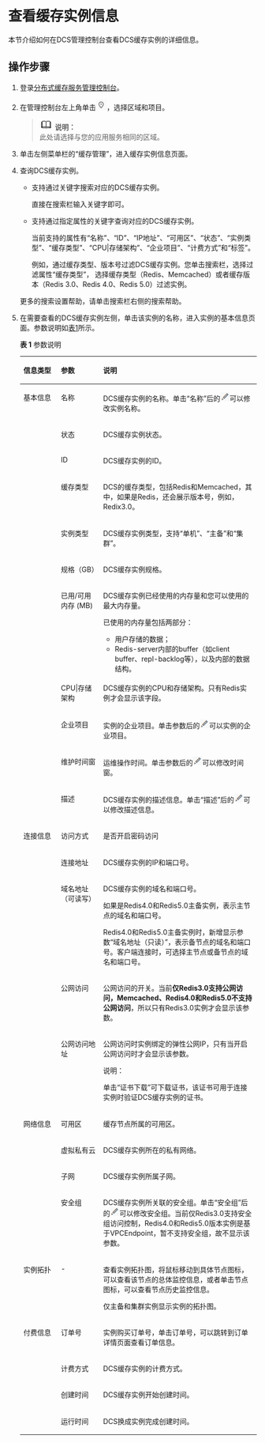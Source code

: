 # 查看缓存实例信息<a name="ZH-CN_TOPIC_0148195235"></a>

本节介绍如何在DCS管理控制台查看DCS缓存实例的详细信息。

## 操作步骤<a name="section2701015"></a>

1.  登录[分布式缓存服务管理控制台](https://console.huaweicloud.com/dcs)。
2.  在管理控制台左上角单击![](figures/icon-region.png)，选择区域和项目。

    >![](public_sys-resources/icon-note.gif) **说明：**   
    >此处请选择与您的应用服务相同的区域。  

3.  单击左侧菜单栏的“缓存管理”，进入缓存实例信息页面。
4.  查询DCS缓存实例。

    -   支持通过关键字搜索对应的DCS缓存实例。

        直接在搜索栏输入关键字即可。

    -   支持通过指定属性的关键字查询对应的DCS缓存实例。

        当前支持的属性有“名称”、“ID”、“IP地址”、“可用区”、“状态”、“实例类型”、“缓存类型”、“CPU|存储架构”、“企业项目”、“计费方式”和“标签”。

        例如，通过缓存类型、版本号过滤DCS缓存实例。您单击搜索栏，选择过滤属性“缓存类型”， 选择缓存类型（Redis、Memcached）或者缓存版本（Redis 3.0、Redis 4.0、Redis 5.0）过滤实例。

    更多的搜索设置帮助，请单击搜索栏右侧的搜索帮助。

5.  在需要查看的DCS缓存实例左侧，单击该实例的名称，进入实例的基本信息页面。参数说明如[表1](#table76493131315)所示。

    **表 1**  参数说明

    <a name="table76493131315"></a>
    <table><thead align="left"><tr id="row166322137116"><th class="cellrowborder" valign="top" width="15.841584158415841%" id="mcps1.2.4.1.1"><p id="p16321313414"><a name="p16321313414"></a><a name="p16321313414"></a>信息类型</p>
    </th>
    <th class="cellrowborder" valign="top" width="17.82178217821782%" id="mcps1.2.4.1.2"><p id="p86321513815"><a name="p86321513815"></a><a name="p86321513815"></a>参数</p>
    </th>
    <th class="cellrowborder" valign="top" width="66.33663366336634%" id="mcps1.2.4.1.3"><p id="p163261313116"><a name="p163261313116"></a><a name="p163261313116"></a>说明</p>
    </th>
    </tr>
    </thead>
    <tbody><tr id="row663413137116"><td class="cellrowborder" rowspan="11" valign="top" width="15.841584158415841%" headers="mcps1.2.4.1.1 "><p id="p16324131717"><a name="p16324131717"></a><a name="p16324131717"></a>基本信息</p>
    <p id="p263217131716"><a name="p263217131716"></a><a name="p263217131716"></a></p>
    <p id="p3632513714"><a name="p3632513714"></a><a name="p3632513714"></a></p>
    <p id="p763331315110"><a name="p763331315110"></a><a name="p763331315110"></a></p>
    <p id="p46338131419"><a name="p46338131419"></a><a name="p46338131419"></a></p>
    <p id="p46331613011"><a name="p46331613011"></a><a name="p46331613011"></a></p>
    <p id="p26331013618"><a name="p26331013618"></a><a name="p26331013618"></a></p>
    <p id="p1463391317117"><a name="p1463391317117"></a><a name="p1463391317117"></a></p>
    <p id="p106331113111"><a name="p106331113111"></a><a name="p106331113111"></a></p>
    <p id="p19633171316118"><a name="p19633171316118"></a><a name="p19633171316118"></a></p>
    <p id="p126336133110"><a name="p126336133110"></a><a name="p126336133110"></a></p>
    <p id="p106331135110"><a name="p106331135110"></a><a name="p106331135110"></a></p>
    <p id="p163320135113"><a name="p163320135113"></a><a name="p163320135113"></a></p>
    <p id="p9633013816"><a name="p9633013816"></a><a name="p9633013816"></a></p>
    <p id="p763317138117"><a name="p763317138117"></a><a name="p763317138117"></a></p>
    <p id="p06336131712"><a name="p06336131712"></a><a name="p06336131712"></a></p>
    <p id="p96336139116"><a name="p96336139116"></a><a name="p96336139116"></a></p>
    <p id="p1163316136117"><a name="p1163316136117"></a><a name="p1163316136117"></a></p>
    <p id="p186331613114"><a name="p186331613114"></a><a name="p186331613114"></a></p>
    <p id="p186347134114"><a name="p186347134114"></a><a name="p186347134114"></a></p>
    <p id="p1563419133113"><a name="p1563419133113"></a><a name="p1563419133113"></a></p>
    <p id="p19634181320114"><a name="p19634181320114"></a><a name="p19634181320114"></a></p>
    <p id="p206345131319"><a name="p206345131319"></a><a name="p206345131319"></a></p>
    <p id="p12634171318113"><a name="p12634171318113"></a><a name="p12634171318113"></a></p>
    <p id="p1317915456184"><a name="p1317915456184"></a><a name="p1317915456184"></a></p>
    <p id="p15112840112316"><a name="p15112840112316"></a><a name="p15112840112316"></a></p>
    </td>
    <td class="cellrowborder" valign="top" width="17.82178217821782%" headers="mcps1.2.4.1.2 "><p id="p16341213610"><a name="p16341213610"></a><a name="p16341213610"></a>名称</p>
    </td>
    <td class="cellrowborder" valign="top" width="66.33663366336634%" headers="mcps1.2.4.1.3 "><p id="p1563410131715"><a name="p1563410131715"></a><a name="p1563410131715"></a>DCS缓存实例的名称。单击“名称”后的<a name="image1282411251279"></a><a name="image1282411251279"></a><span><img id="image1282411251279" src="figures/icon-edit.png"></span>可以修改实例名称。</p>
    </td>
    </tr>
    <tr id="row13645819132018"><td class="cellrowborder" valign="top" headers="mcps1.2.4.1.1 "><p id="p19637151311112"><a name="p19637151311112"></a><a name="p19637151311112"></a>状态</p>
    </td>
    <td class="cellrowborder" valign="top" headers="mcps1.2.4.1.2 "><p id="p6637913219"><a name="p6637913219"></a><a name="p6637913219"></a>DCS缓存实例状态。</p>
    </td>
    </tr>
    <tr id="row185314136564"><td class="cellrowborder" valign="top" headers="mcps1.2.4.1.1 "><p id="p863810131118"><a name="p863810131118"></a><a name="p863810131118"></a>ID</p>
    </td>
    <td class="cellrowborder" valign="top" headers="mcps1.2.4.1.2 "><p id="p36382132116"><a name="p36382132116"></a><a name="p36382132116"></a>DCS缓存实例的ID。</p>
    </td>
    </tr>
    <tr id="row16254203913208"><td class="cellrowborder" valign="top" headers="mcps1.2.4.1.1 "><p id="p02545395204"><a name="p02545395204"></a><a name="p02545395204"></a>缓存类型</p>
    </td>
    <td class="cellrowborder" valign="top" headers="mcps1.2.4.1.2 "><p id="p1525553922014"><a name="p1525553922014"></a><a name="p1525553922014"></a>DCS的缓存类型，包括Redis和Memcached，其中，如果是Redis，还会展示版本号，例如，Redix3.0。</p>
    </td>
    </tr>
    <tr id="row563511320113"><td class="cellrowborder" valign="top" headers="mcps1.2.4.1.1 "><p id="p13635213119"><a name="p13635213119"></a><a name="p13635213119"></a>实例类型</p>
    </td>
    <td class="cellrowborder" valign="top" headers="mcps1.2.4.1.2 "><p id="p1063520131411"><a name="p1063520131411"></a><a name="p1063520131411"></a>DCS缓存实例类型，支持“单机”、“主备”和“集群”。</p>
    </td>
    </tr>
    <tr id="row1863518136113"><td class="cellrowborder" valign="top" headers="mcps1.2.4.1.1 "><p id="p66358133113"><a name="p66358133113"></a><a name="p66358133113"></a>规格（GB）</p>
    </td>
    <td class="cellrowborder" valign="top" headers="mcps1.2.4.1.2 "><p id="p1763518131616"><a name="p1763518131616"></a><a name="p1763518131616"></a>DCS缓存实例规格。</p>
    </td>
    </tr>
    <tr id="row9637101316114"><td class="cellrowborder" valign="top" headers="mcps1.2.4.1.1 "><p id="p11817621142117"><a name="p11817621142117"></a><a name="p11817621142117"></a>已用/可用内存 (MB)</p>
    </td>
    <td class="cellrowborder" valign="top" headers="mcps1.2.4.1.2 "><p id="p14636121316112"><a name="p14636121316112"></a><a name="p14636121316112"></a>DCS缓存实例已经使用的内存量和您可以使用的最大内存量。</p>
    <p id="p563610132017"><a name="p563610132017"></a><a name="p563610132017"></a>已使用的内存量包括两部分：</p>
    <a name="ul663611317119"></a><a name="ul663611317119"></a><ul id="ul663611317119"><li>用户存储的数据；</li><li>Redis-server内部的buffer（如client buffer、repl-backlog等），以及内部的数据结构。</li></ul>
    </td>
    </tr>
    <tr id="row5932418577"><td class="cellrowborder" valign="top" headers="mcps1.2.4.1.1 "><p id="p1534471112713"><a name="p1534471112713"></a><a name="p1534471112713"></a>CPU|存储架构</p>
    </td>
    <td class="cellrowborder" valign="top" headers="mcps1.2.4.1.2 "><p id="p13445132717"><a name="p13445132717"></a><a name="p13445132717"></a>DCS缓存实例的CPU和存储架构。只有Redis实例才会显示该字段。</p>
    </td>
    </tr>
    <tr id="row92213432219"><td class="cellrowborder" valign="top" headers="mcps1.2.4.1.1 "><p id="p722224314217"><a name="p722224314217"></a><a name="p722224314217"></a>企业项目</p>
    </td>
    <td class="cellrowborder" valign="top" headers="mcps1.2.4.1.2 "><p id="p1122274382112"><a name="p1122274382112"></a><a name="p1122274382112"></a>实例的企业项目。单击参数后的<a name="image070111541686"></a><a name="image070111541686"></a><span><img id="image070111541686" src="figures/icon-edit.png"></span>可以实例的企业项目。</p>
    </td>
    </tr>
    <tr id="row563851310114"><td class="cellrowborder" valign="top" headers="mcps1.2.4.1.1 "><p id="p1563731319115"><a name="p1563731319115"></a><a name="p1563731319115"></a>维护时间窗</p>
    </td>
    <td class="cellrowborder" valign="top" headers="mcps1.2.4.1.2 "><p id="p26376131816"><a name="p26376131816"></a><a name="p26376131816"></a>运维操作时间。单击参数后的<a name="image10826013181110"></a><a name="image10826013181110"></a><span><img id="image10826013181110" src="figures/icon-edit.png"></span>可以修改时间窗。</p>
    </td>
    </tr>
    <tr id="row1736317255413"><td class="cellrowborder" valign="top" headers="mcps1.2.4.1.1 "><p id="p133428550237"><a name="p133428550237"></a><a name="p133428550237"></a>描述</p>
    </td>
    <td class="cellrowborder" valign="top" headers="mcps1.2.4.1.2 "><p id="p12342185502318"><a name="p12342185502318"></a><a name="p12342185502318"></a>DCS缓存实例的描述信息。单击“描述”后的<a name="image1087814311137"></a><a name="image1087814311137"></a><span><img id="image1087814311137" src="figures/icon-edit.png"></span>可以修改描述信息。</p>
    </td>
    </tr>
    <tr id="row18394114319216"><td class="cellrowborder" rowspan="5" valign="top" width="15.841584158415841%" headers="mcps1.2.4.1.1 "><p id="p1280920422310"><a name="p1280920422310"></a><a name="p1280920422310"></a>连接信息</p>
    </td>
    <td class="cellrowborder" valign="top" width="17.82178217821782%" headers="mcps1.2.4.1.2 "><p id="p73944438217"><a name="p73944438217"></a><a name="p73944438217"></a>访问方式</p>
    </td>
    <td class="cellrowborder" valign="top" width="66.33663366336634%" headers="mcps1.2.4.1.3 "><p id="p0394243829"><a name="p0394243829"></a><a name="p0394243829"></a>是否开启密码访问</p>
    </td>
    </tr>
    <tr id="row14394743923"><td class="cellrowborder" valign="top" headers="mcps1.2.4.1.1 "><p id="p1363811316115"><a name="p1363811316115"></a><a name="p1363811316115"></a>连接地址</p>
    </td>
    <td class="cellrowborder" valign="top" headers="mcps1.2.4.1.2 "><p id="p19638141317116"><a name="p19638141317116"></a><a name="p19638141317116"></a>DCS缓存实例的IP和端口号。</p>
    </td>
    </tr>
    <tr id="row1039594316219"><td class="cellrowborder" valign="top" headers="mcps1.2.4.1.1 "><p id="p8668192733"><a name="p8668192733"></a><a name="p8668192733"></a>域名地址（可读写）</p>
    </td>
    <td class="cellrowborder" valign="top" headers="mcps1.2.4.1.2 "><p id="p6674828313"><a name="p6674828313"></a><a name="p6674828313"></a>DCS缓存实例的域名和端口号。</p>
    <p id="p11862440184320"><a name="p11862440184320"></a><a name="p11862440184320"></a>如果是Redis4.0和Redis5.0主备实例，表示主节点的域名和端口号。</p>
    <p id="p173475473335"><a name="p173475473335"></a><a name="p173475473335"></a>Redis4.0和Redis5.0主备实例时，新增显示参数“域名地址（只读）”，表示备节点的域名和端口号。客户端连接时，可选择主节点或备节点的域名和端口号。</p>
    </td>
    </tr>
    <tr id="row6395743123"><td class="cellrowborder" valign="top" headers="mcps1.2.4.1.1 "><p id="p8640151318114"><a name="p8640151318114"></a><a name="p8640151318114"></a>公网访问</p>
    </td>
    <td class="cellrowborder" valign="top" headers="mcps1.2.4.1.2 "><p id="p764013131311"><a name="p764013131311"></a><a name="p764013131311"></a>公网访问的开关。当前<strong id="b9413853122420"><a name="b9413853122420"></a><a name="b9413853122420"></a>仅Redis3.0支持公网访问，Memcached、Redis4.0和Redis5.0不支持公网访问</strong>，所以只有Redis3.0实例才会显示该参数。</p>
    </td>
    </tr>
    <tr id="row182901036429"><td class="cellrowborder" valign="top" headers="mcps1.2.4.1.1 "><p id="p176411713714"><a name="p176411713714"></a><a name="p176411713714"></a>公网访问地址</p>
    </td>
    <td class="cellrowborder" valign="top" headers="mcps1.2.4.1.2 "><p id="p1964119131816"><a name="p1964119131816"></a><a name="p1964119131816"></a>公网访问时实例绑定的弹性公网IP，只有当开启公网访问时才会显示该参数。</p>
    <div class="note" id="note136411013616"><a name="note136411013616"></a><a name="note136411013616"></a><span class="notetitle"> 说明： </span><div class="notebody"><p id="p2641013513"><a name="p2641013513"></a><a name="p2641013513"></a>单击“证书下载”可下载证书，该证书可用于连接实例时验证DCS缓存实例的证书。</p>
    </div></div>
    </td>
    </tr>
    <tr id="row146491131711"><td class="cellrowborder" rowspan="4" valign="top" width="15.841584158415841%" headers="mcps1.2.4.1.1 "><p id="p196481113315"><a name="p196481113315"></a><a name="p196481113315"></a>网络信息</p>
    </td>
    <td class="cellrowborder" valign="top" width="17.82178217821782%" headers="mcps1.2.4.1.2 "><p id="p56481132113"><a name="p56481132113"></a><a name="p56481132113"></a>可用区</p>
    </td>
    <td class="cellrowborder" valign="top" width="66.33663366336634%" headers="mcps1.2.4.1.3 "><p id="p10648141316112"><a name="p10648141316112"></a><a name="p10648141316112"></a>缓存节点所属的可用区。</p>
    </td>
    </tr>
    <tr id="row162431041204"><td class="cellrowborder" valign="top" headers="mcps1.2.4.1.1 "><p id="p564914131812"><a name="p564914131812"></a><a name="p564914131812"></a>虚拟私有云</p>
    </td>
    <td class="cellrowborder" valign="top" headers="mcps1.2.4.1.2 "><p id="p8649213217"><a name="p8649213217"></a><a name="p8649213217"></a>DCS缓存实例所在的私有网络。</p>
    </td>
    </tr>
    <tr id="row1072598018"><td class="cellrowborder" valign="top" headers="mcps1.2.4.1.1 "><p id="p126496132119"><a name="p126496132119"></a><a name="p126496132119"></a>子网</p>
    </td>
    <td class="cellrowborder" valign="top" headers="mcps1.2.4.1.2 "><p id="p664913138113"><a name="p664913138113"></a><a name="p664913138113"></a>DCS缓存实例所属子网。</p>
    </td>
    </tr>
    <tr id="row564920139118"><td class="cellrowborder" valign="top" headers="mcps1.2.4.1.1 "><p id="p1364915132013"><a name="p1364915132013"></a><a name="p1364915132013"></a>安全组</p>
    </td>
    <td class="cellrowborder" valign="top" headers="mcps1.2.4.1.2 "><p id="p1164920132119"><a name="p1164920132119"></a><a name="p1164920132119"></a>DCS缓存实例所关联的安全组。单击“安全组”后的<a name="image13215191461418"></a><a name="image13215191461418"></a><span><img id="image13215191461418" src="figures/icon-edit.png"></span>可以修改安全组。当前仅Redis3.0支持安全组访问控制，Redis4.0和Redis5.0版本实例是基于VPCEndpoint，暂不支持安全组，故不显示该参数。</p>
    </td>
    </tr>
    <tr id="row179088481411"><td class="cellrowborder" valign="top" width="15.841584158415841%" headers="mcps1.2.4.1.1 "><p id="p129087482040"><a name="p129087482040"></a><a name="p129087482040"></a>实例拓扑</p>
    </td>
    <td class="cellrowborder" valign="top" width="17.82178217821782%" headers="mcps1.2.4.1.2 "><p id="p6908048543"><a name="p6908048543"></a><a name="p6908048543"></a>-</p>
    </td>
    <td class="cellrowborder" valign="top" width="66.33663366336634%" headers="mcps1.2.4.1.3 "><p id="p1890864816413"><a name="p1890864816413"></a><a name="p1890864816413"></a>查看实例拓扑图，将鼠标移动到具体节点图标，可以查看该节点的总体监控信息，或者单击节点图标，可以查看节点历史监控信息。</p>
    <p id="p7931102322714"><a name="p7931102322714"></a><a name="p7931102322714"></a>仅主备和集群实例显示实例的拓扑图。</p>
    </td>
    </tr>
    <tr id="row686119219512"><td class="cellrowborder" rowspan="4" valign="top" width="15.841584158415841%" headers="mcps1.2.4.1.1 "><p id="p71981623456"><a name="p71981623456"></a><a name="p71981623456"></a>付费信息</p>
    </td>
    <td class="cellrowborder" valign="top" width="17.82178217821782%" headers="mcps1.2.4.1.2 "><p id="p1186214218519"><a name="p1186214218519"></a><a name="p1186214218519"></a>订单号</p>
    </td>
    <td class="cellrowborder" valign="top" width="66.33663366336634%" headers="mcps1.2.4.1.3 "><p id="p98621217510"><a name="p98621217510"></a><a name="p98621217510"></a>实例购买订单号，单击订单号，可以跳转到订单详情页面查看订单信息。</p>
    </td>
    </tr>
    <tr id="row121371141752"><td class="cellrowborder" valign="top" headers="mcps1.2.4.1.1 "><p id="p1463810136119"><a name="p1463810136119"></a><a name="p1463810136119"></a>计费方式</p>
    </td>
    <td class="cellrowborder" valign="top" headers="mcps1.2.4.1.2 "><p id="p3638213813"><a name="p3638213813"></a><a name="p3638213813"></a>DCS缓存实例的计费方式。</p>
    </td>
    </tr>
    <tr id="row17691510358"><td class="cellrowborder" valign="top" headers="mcps1.2.4.1.1 "><p id="p156418131110"><a name="p156418131110"></a><a name="p156418131110"></a>创建时间</p>
    </td>
    <td class="cellrowborder" valign="top" headers="mcps1.2.4.1.2 "><p id="p86411713814"><a name="p86411713814"></a><a name="p86411713814"></a>DCS缓存实例开始创建时间。</p>
    </td>
    </tr>
    <tr id="row26920101257"><td class="cellrowborder" valign="top" headers="mcps1.2.4.1.1 "><p id="p12692101018519"><a name="p12692101018519"></a><a name="p12692101018519"></a>运行时间</p>
    </td>
    <td class="cellrowborder" valign="top" headers="mcps1.2.4.1.2 "><p id="p1369217101757"><a name="p1369217101757"></a><a name="p1369217101757"></a>DCS换成实例完成创建时间。</p>
    </td>
    </tr>
    </tbody>
    </table>


